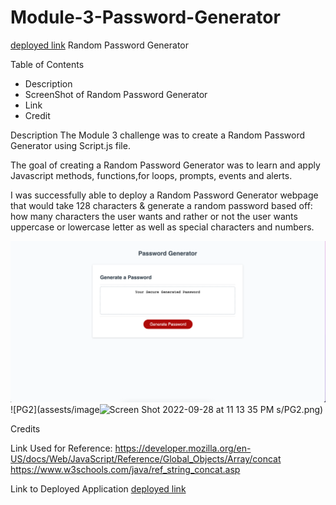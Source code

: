 # Module-3-Password-Generator
[deployed link](https://chasek6.github.io/Module-3-Password-Generator/)
Random Password Generator

Table of Contents
- Description
- ScreenShot of Random Password Generator
- Link
- Credit 



Description 
The Module 3 challenge was to create a Random Password Generator using Script.js file.

The goal of creating a Random Password Generator was to learn and apply Javascript methods, functions,for loops, prompts, events and alerts.

I was successfully able to deploy a Random Password Generator webpage that would take 128 characters & generate a random password based off: how many characters the user wants and rather or not the user wants uppercase or lowercase letter as well as special characters and numbers.

![PG1](./assests/images/PG1.png)
![PG2](assests/image<img width="1561" alt="Screen Shot 2022-09-28 at 11 13 35 PM" src="https://user-images.githubusercontent.com/108581086/192930553-cf14cd5f-4bee-4aa4-9de1-0a23750fb7d8.png">
s/PG2.png)


Credits 

Link Used for Reference:
https://developer.mozilla.org/en-US/docs/Web/JavaScript/Reference/Global_Objects/Array/concat
https://www.w3schools.com/java/ref_string_concat.asp


Link to Deployed Application [deployed link](https://chasek6.github.io/Module-3-Password-Generator/)
